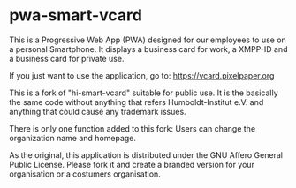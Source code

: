 # pwa-smart-vcard

This is a Progressive Web App (PWA) designed for our employees to use on a personal Smartphone. It displays a business card for work, a XMPP-ID and a business card for private use.

If you just want to use the application, go to: https://vcard.pixelpaper.org

This is a fork of "hi-smart-vcard" suitable for public use. It is the basically the same code without anything that refers Humboldt-Institut e.V. and anything that could cause any trademark issues.

There is only one function added to this fork: Users can change the organization name and homepage.

As the original, this application is distributed under the GNU Affero General Public License. Please fork it and create a branded version for your organisation or a costumers organisation.
